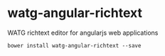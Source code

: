 # watg-angular-richtext
WATG richtext editor for angularjs web applications

```shell
bower install watg-angular-richtext --save
```